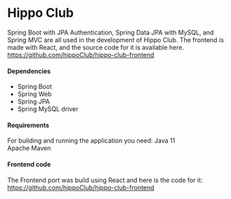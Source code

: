 # Hippo Club 
Spring Boot with JPA Authentication, Spring Data JPA with MySQL, and Spring MVC are all used in the development of Hippo Club.
The frontend is made with React, and the source code for it is available here. https://github.com/hippoClub/hippo-club-frontend

#### Dependencies
* Spring Boot
* Spring Web
* Spring JPA
* Spring MySQL driver

#### Requirements
For building and running the application you need:
Java 11<br/>
Apache Maven

#### Frontend code
The Frontend port was build using React and here is the code for it: https://github.com/hippoClub/hippo-club-frontend
